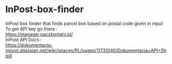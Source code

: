 # InPost-box-finder
InPost box finder that finds parcel box based on postal code given in input
<br>
To get API key go there :
<br>
https://manager.paczkomaty.pl/
<br>
InPost API Docs : 
<br>
https://dokumentacja-inpost.atlassian.net/wiki/spaces/PL/pages/11731040/Dokumentacja+API+ShipX

